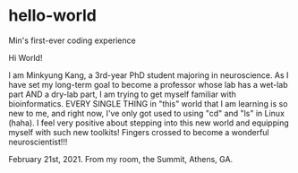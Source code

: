 # hello-world
Min's first-ever coding experience

Hi World!

I am Minkyung Kang, a 3rd-year PhD student majoring in neuroscience.
As I have set my long-term goal to become a professor whose lab has a wet-lab part AND a dry-lab part, I am trying to get myself familiar with bioinformatics.
EVERY SINGLE THING in "this" world that I am learning is so new to me, and right now, I've only got used to using "cd" and "ls" in Linux (haha).
I feel very positive about stepping into this new world and equipping myself with such new toolkits!
Fingers crossed to become a wonderful neuroscientist!!!

February 21st, 2021.
From my room, the Summit, Athens, GA.
